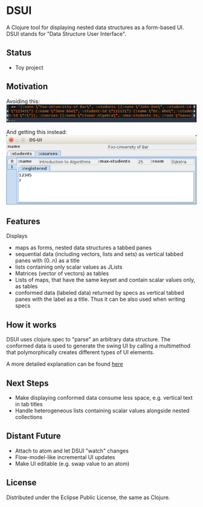 # DSUI
A Clojure tool for displaying nested data structures as a form-based UI. DSUI stands for "Data Structure User Interface".

## Status
- Toy project

## Motivation
Avoiding this:  
![Data in Cider](img/data_cider.png)

And getting this instead:  
![Data in DSUI](img/data_DSUI.png)

## Features
Displays
- maps as forms, nested data structures a tabbed panes
- sequential data (including vectors, lists and sets) as vertical tabbed panes with (0..n) as a title
- lists containing only scalar values as JLists
- Matrices (vector of vectors) as tables
- Lists of maps, that have the same keyset and contain scalar values only, as tables
- conformed data (labeled data) returned by specs as vertical tabbed panes with the label as a title. Thus it can be also used when writing specs

## How it works
DSUI uses clojure.spec to "parse" an arbitrary data structure. The conformed data is used to generate the swing UI by calling a multimethod that polymorphically creates different types of UI elements.

A more detailed explanation can be found <a href="https://feierabendprojekte.wordpress.com/2016/09/11/generating-ui-for-arbitrarily-nested-data-structures/">here</a>

## Next Steps
- Make displaying conformed data consume less space, e.g. vertical text in tab titles
- Handle heterogeneous lists containing scalar values alongside nested collections

## Distant Future
- Attach to atom and let DSUI "watch" changes
- Flow-model-like incremental UI updates
- Make UI editable (e.g. swap value to an atom)

## License
Distributed under the Eclipse Public License, the same as Clojure.
